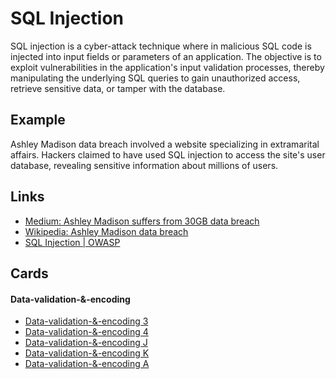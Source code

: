 # SQL Injection

SQL injection is a cyber-attack technique where in malicious SQL code is injected into input fields or parameters of an application. The objective is to exploit vulnerabilities in the application's input validation processes, thereby manipulating the underlying SQL queries to gain unauthorized access, retrieve sensitive data, or tamper with the database.

## Example

Ashley Madison data breach involved a website specializing in extramarital affairs. Hackers claimed to have used SQL injection to access the site's user database, revealing sensitive information about millions of users.

## Links

- [Medium: Ashley Madison suffers from 30GB data breach](https://medium.com/five-guys-facts/sql-injection-98199af86c9)
- [Wikipedia: Ashley Madison data breach](https://en.wikipedia.org/wiki/Ashley_Madison_data_breach)
- [SQL Injection | OWASP](https://owasp.org/www-community/attacks/SQL_Injection)

## Cards

#### Data-validation-&-encoding

- [Data-validation-&-encoding 3](/cards/VE3)
- [Data-validation-&-encoding 4](/cards/VE4)
- [Data-validation-&-encoding J](/cards/VEJ)
- [Data-validation-&-encoding K](/cards/VEK)
- [Data-validation-&-encoding A](/cards/VEA)
